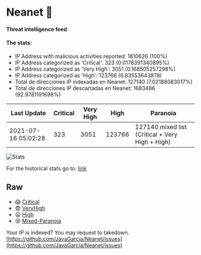 # Neanet :hocho:
#### Threat intelligence feed
#### The stats:

- IP Address with malicious activities reported: 1810626 (100%)
- IP Address categorized as 'Critical':  323 (0.0178391340895%)
- IP Address categorized as 'Very High':  3051 (0.168505257298%)
- IP Address categorized as 'High':  123766 (6.83553643878)
- Total de direcciones IP indexadas en Neanet:  127140 (7.02188083017%)
- Total de direcciones IP descartadas en Neanet:  1683486 (92.9781191698%)

| Last Update | Critical | Very High | High | Paranoia |
| --- | --- | --- | --- | --- |
| 2021-07-16 05:02:28 | 323 | 3051 | 123766 | 127140 mixed list (Critical + Very High + High)|

![Stats](https://docs.google.com/spreadsheets/d/e/2PACX-1vSnaNMIXVabIpDJjufMlzH7poXnshF3mgd8Is1g9ytUEzVsP5my4Trn8f-xkoLLQ38xpL3HtmUexLo6/pubchart?oid=501124687&format=image)

For the historical stats go to: [link](/stats.csv)
## Raw
- :scream: [Critical](https://raw.githubusercontent.com/JavaGarcia/Neanet/master/blacklists/neanet_critical.txt)
- :fearful: [VeryHigh](https://raw.githubusercontent.com/JavaGarcia/Neanet/master/blacklists/neanet_veryHigh.txtt)
- :frowning: [High](https://raw.githubusercontent.com/JavaGarcia/Neanet/master/blacklists/neanet_high.txt)
- :dizzy_face: [Mixed-Paranoia](https://raw.githubusercontent.com/JavaGarcia/Neanet/master/blacklists/neanet_all.txt)


Your IP is indexed? You may request to takedown. [https://github.com/JavaGarcia/Neanet/issues](https://github.com/JavaGarcia/Neanet/issues)
















































































































































































































































































































































































































































































































































































































































































































































































































































































































































































































































































































































































































































































































































































































































































































































































































































































































































































































































































































































































































































































































































































































































































































































































































































































































































































































































































































































































































































































































































































































































































































































































































































































































































































































































































































































































































































































































































































































































































































































































































































































































































































































































































































































































































































































































































































































































































































































































































































































































































































































































































































































































































































































































































































































































































































































































































































































































































































































































































































































































































































































































































































































































































































































































































































































































































































































































































































































































































































































































































































































































































































































































































































































































































































































































































































































































































































































































































































































